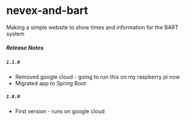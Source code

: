 # nevex-and-bart
Making a simple website to show times and information for the BART system

##### Release Notes

##### `1.1.0`

* Removed google cloud - going to run this on my raspberry pi now
* Migrated app to Spring Boot

##### `1.0.0`

* First version - runs on google cloud
